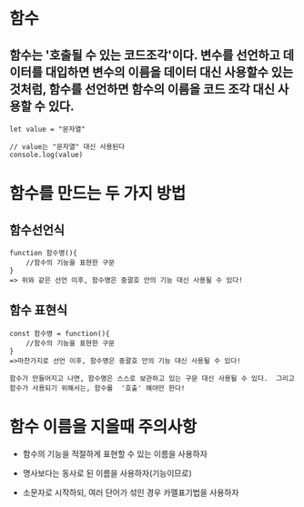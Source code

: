 # 함수
## 함수는 '호출될 수 있는 코드조각'이다. 변수를 선언하고 데이터를 대입하면 변수의  이름을 데이터 대신 사용할수 있는 것처럼, 함수를 선언하면 함수의 이름을 코드 조각 대신 사용할 수 있다.
    let value = "문자열"

    // value는 "문자열" 대신 사용된다
    console.log(value)

# 함수를 만드는 두 가지 방법
## 함수선언식
    function 함수명(){
        //함수의 기능을 표현한 구문
    }
    => 위와 같은 선언 이후, 함수명은 중괄호 안의 기능 대신 사용될 수 있다!
## 함수 표현식
    const 함수명 = function(){
        //함수의 기능을 표현한 구문
    }
    =>마찬가지로 선언 이후, 함수명은 중괄호 안의 기능 대신 사용될 수 있다!

```함수가 만들어지고 나면, 함수명은 스스로 보관하고 있는 구문 대신 사용될 수 있다.  그리고 함수가 사용되기 위해서는, 함수를  '호출' 해야만 한다! ```

# 함수 이름을 지을때 주의사항
+ 함수의 기능을 적절하게 표현할 수 있는 이름을 사용하자

+ 명사보다는 동사로 된 이름을 사용하자(기능이므로)

+ 소문자로 시작하되, 여러 단어가 섞인 경우 카멜표기법을 사용하자

